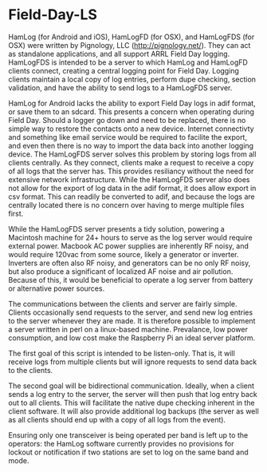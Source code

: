 # Field-Day-LS

HamLog (for Android and iOS), HamLogFD (for OSX), and HamLogFDS (for OSX) were written by Pignology, LLC (http://pignology.net/).
They can act as standalone applications, and all support ARRL Field Day logging. HamLogFDS is intended to be a server to which
HamLog and HamLogFD clients connect, creating a central logging point for Field Day. Logging clients maintain a local copy of log entries, perform dupe checking, section validation, and have the ability to send logs to a HamLogFDS server.

HamLog for Android lacks the ability to export Field Day logs in adif format, or save them to an sdcard. This presents a concern
when operating during Field Day. Should a logger go down and need to be replaced, there is no simple way to restore the contacts
onto a new device. Internet connectivty and something like email service would be required to facilite the export, and even then
there is no way to import the data back into another logging device. The HamLogFDS server solves this problem by storing logs
from all clients centrally. As they connect, clients make a request to receive a copy of all logs that the server has. This
provides resiliancy without the need for extensive network infrastructure. While the HamLogFDS server also does not allow for
the export of log data in the adif format, it does allow export in csv format. This can readily be converted to adif, and because
the logs are centrally located there is no concern over having to merge multiple files first.

While the HamLogFDS server presents a tidy solution, powering a Macintosh machine for 24+ hours to serve as the log server would
require external power. Macbook AC power supplies are inherently RF noisy, and would require 120vac from some source, likely a
generator or inverter. Inverters are often also RF noisy, and generators can be no only RF noisy, but also produce a significant
of localized AF noise and air pollution. Because of this, it would be beneficial to operate a log server from battery or
alternative power sources.

The communications between the clients and server are fairly simple. Clients occasionally send requests to the server, and send
new log entries to the server whenever they are made. It is therefore possible to implement a server written in perl on a
linux-based machine. Prevalance, low power consumption, and low cost make the Raspberry Pi an ideal server platform.

The first goal of this script is intended to be listen-only. That is, it will receive logs from multiple clients but
will ignore requests to send data back to the clients.

The second goal will be bidirectional communication. Ideally, when a client sends a log entry to the server, the server will
then push that log entry back out to all clients. This will facilitate the native dupe checking inherent in the client software.
It will also provide additional log backups (the server as well as all clients should end up with a copy of all logs from the
event).

Ensuring only one transceiver is being operated per band is left up to the operators: the HamLog software currently provides no
provisions for lockout or notification if two stations are set to log on the same band and mode.
